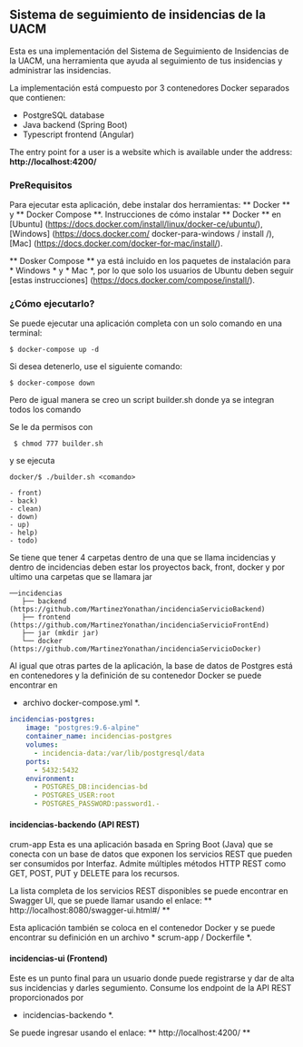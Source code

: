 ## Sistema de seguimiento de insidencias de la UACM

Esta es una implementación del Sistema de Seguimiento de Insidencias de la UACM, una herramienta que ayuda al seguimiento de tus insidencias y administrar las insidencias.

La implementación está compuesto por 3 contenedores Docker separados que contienen:
- PostgreSQL database
- Java backend (Spring Boot)
- Typescript frontend (Angular)

The entry point for a user is a website which is available under the
address: **http://localhost:4200/**

### PreRequisitos

Para ejecutar esta aplicación, debe instalar dos herramientas: ** Docker ** y ** Docker Compose **.
Instrucciones de cómo instalar ** Docker ** en [Ubuntu] (https://docs.docker.com/install/linux/docker-ce/ubuntu/), [Windows] (https://docs.docker.com/ docker-para-windows / install /), [Mac] (https://docs.docker.com/docker-for-mac/install/).

** Dosker Compose ** ya está incluido en los paquetes de instalación para * Windows * y * Mac *, por lo que solo los usuarios de Ubuntu deben seguir [estas instrucciones] (https://docs.docker.com/compose/install/).

### ¿Cómo ejecutarlo?

Se puede ejecutar una aplicación completa con un solo comando en una terminal:
```
$ docker-compose up -d
```

Si desea detenerlo, use el siguiente comando:

```
$ docker-compose down
```

Pero de igual manera se creo un script builder.sh donde ya se integran todos los comando 

Se le da permisos con 
```
 $ chmod 777 builder.sh
```
y se ejecuta 
```
docker/$ ./builder.sh <comando>
```
    - front)
    - back)
    - clean)
    - down)
    - up)
    - help)
    - todo)


Se tiene que tener 4 carpetas dentro de una que se llama incidencias y dentro de incidencias deben estar los proyectos back, front, docker y por ultimo una carpetas que se llamara jar
```
──incidencias
   ├── backend (https://github.com/MartinezYonathan/incidenciaServicioBackend)
   ├── frontend (https://github.com/MartinezYonathan/incidenciaServicioFrontEnd)
   ├── jar (mkdir jar)
   └── docker (https://github.com/MartinezYonathan/incidenciaServicioDocker)
```
Al igual que otras partes de la aplicación, la base de datos de Postgres está en contenedores y
la definición de su contenedor Docker se puede encontrar en
* archivo docker-compose.yml *.

```yml
incidencias-postgres:
    image: "postgres:9.6-alpine"
    container_name: incidencias-postgres
    volumes:
      - incidencia-data:/var/lib/postgresql/data
    ports:
      - 5432:5432
    environment:
      - POSTGRES_DB:incidencias-bd
      - POSTGRES_USER:root
      - POSTGRES_PASSWORD:password1.-
```

#### incidencias-backendo (API REST)
crum-app
Esta es una aplicación basada en Spring Boot (Java) que se conecta con un
base de datos que exponen los servicios REST que pueden ser consumidos por
Interfaz. Admite múltiples métodos HTTP REST como GET, POST, PUT y
DELETE para los recursos.

La lista completa de los servicios REST disponibles se puede encontrar en Swagger UI,
que se puede llamar usando el enlace: ** http://localhost:8080/swagger-ui.html#/ **

Esta aplicación también se coloca en el contenedor Docker y se puede encontrar su definición
en un archivo * scrum-app / Dockerfile *.



#### incidencias-ui (Frontend)

Este es un punto final para un usuario donde puede registrarse y dar de alta sus
incidencias y darles segumiento. Consume los endpoint de la API REST proporcionados por
* incidencias-backendo *.

Se puede ingresar usando el enlace: ** http://localhost:4200/ **
